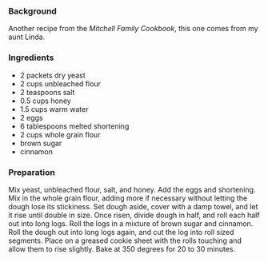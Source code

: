 <!--
title: Cinnamon Rolls
created: 22 January 2005 - 11:44 am
updated: 22 January 2005 - 12:48 pm
tags: recipes
-->

### Background ###

Another recipe from the _Mitchell Family Cookbook_, this one comes from my aunt Linda.

### Ingredients ###

* 2 packets dry yeast
* 2 cups unbleached flour
* 2 teaspoons salt
* 0.5 cups honey
* 1.5 cups warm water
* 2 eggs
* 6 tablespoons melted shortening
* 2 cups whole grain flour
* brown sugar
* cinnamon

### Preparation ###

Mix yeast, unbleached flour, salt, and honey. Add the eggs and shortening. Mix in the whole grain flour, adding more if necessary without letting the dough lose its stickiness. Set dough aside, cover with a damp towel, and let it rise until double in size. Once risen, divide dough in half, and roll each half out into long logs. Roll the logs in a mixture of brown sugar and cinnamon. Roll the dough out into long logs again, and cut the log into roll sized segments. Place on a greased cookie sheet with the rolls touching and allow them to rise slightly. Bake at 350 degrees for 20 to 30 minutes.
